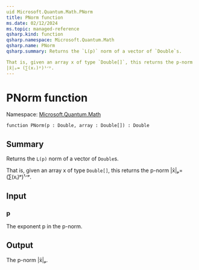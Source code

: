```yaml
---
uid Microsoft.Quantum.Math.PNorm
title: PNorm function
ms.date: 02/12/2024
ms.topic: managed-reference
qsharp.kind: function
qsharp.namespace: Microsoft.Quantum.Math
qsharp.name: PNorm
qsharp.summary: Returns the `L(p)` norm of a vector of `Double`s.

That is, given an array x of type `Double[]`, this returns the p-norm
|x̄|ₚ= (∑(xᵢ)ᵖ)¹ᐟᵖ.
---
```


# PNorm function

Namespace: [Microsoft.Quantum.Math](xref:Microsoft.Quantum.Math)

```qsharp
function PNorm(p : Double, array : Double[]) : Double
```

## Summary
Returns the `L(p)` norm of a vector of `Double`s.

That is, given an array x of type `Double[]`, this returns the p-norm
|x̄|ₚ= (∑(xᵢ)ᵖ)¹ᐟᵖ.

## Input
### p
The exponent p in the p-norm.

## Output
The p-norm |x̄|ₚ.
